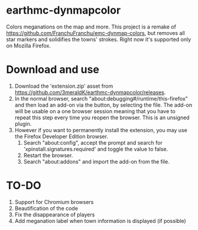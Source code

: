 # earthmc-dynmapcolor
Colors meganations on the map and more. This project is a remake of https://github.com/FranchuFranchu/emc-dynmap-colors, but removes all star markers and solidifies the towns' strokes. Right now it's supported only on Mozilla Firefox.

# Download and use
1. Download the 'extension.zip' asset from https://github.com/3meraldK/earthmc-dynmapcolor/releases.
2. In the normal browser, search "about:debugging#/runtime/this-firefox" and then load an add-on via the button, by selecting the file. The add-on will be usable on a one browser session meaning that you have to repeat this step every time you reopen the browser. This is an unsigned plugin.
3. However if you want to permanently install the extension, you may use the Firefox Developer Edition browser.
    1. Search "about:config", accept the prompt and search for 'xpinstall.signatures.required' and toggle the value to false.
    2. Restart the browser.
    3. Search "about:addons" and import the add-on from the file.
     
# TO-DO
1. Support for Chromium browsers
2. Beautification of the code
3. Fix the disappearance of players
4. Add meganation label when town information is displayed (if possible)